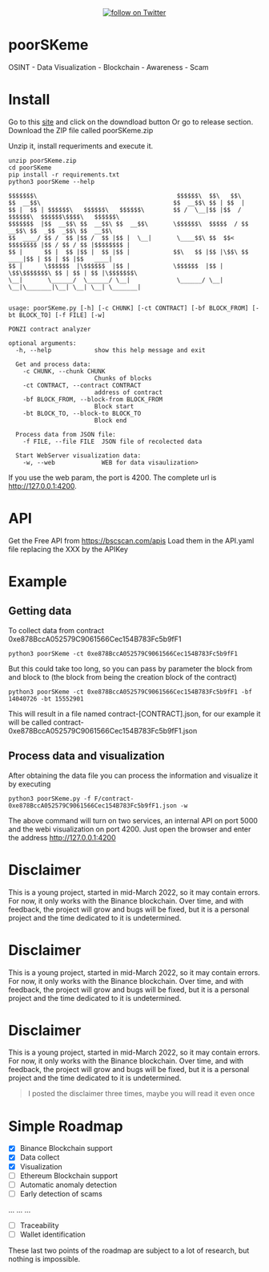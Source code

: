 <div align="center" style="margin-bottom: 10px;">
    <a href="https://twitter.com/intent/follow?screen_name=kennbroorg">
	<img alt="follow on Twitter" src="https://img.shields.io/twitter/follow/kennbroorg.svg?label=follow%20&style=for-the-badge&logo=twitter&labelColor=abcdef&color=1da1f2">
    </a>
</div>

# poorSKeme

OSINT - Data Visualization - Blockchain - Awareness - Scam

# Install
Go to this [site](https://kennbroorg.gitlab.io/poorskeme-page/) and click on the downdload button
Or go to release section. Download the ZIP file called poorSKeme.zip

Unzip it, install requeriments and execute it.

``` shell
unzip poorSKeme.zip
cd poorSKeme
pip install -r requirements.txt
python3 poorSKeme --help
```
```
$$$$$$$\                                       $$$$$$\  $$\   $$\
$$  __$$\                                     $$  __$$\ $$ | $$  |
$$ |  $$ | $$$$$$\   $$$$$$\   $$$$$$\        $$ /  \__|$$ |$$  / $$$$$$\  $$$$$$\$$$$\   $$$$$$\
$$$$$$$  |$$  __$$\ $$  __$$\ $$  __$$\       \$$$$$$\  $$$$$  / $$  __$$\ $$  _$$  _$$\ $$  __$$\
$$  ____/ $$ /  $$ |$$ /  $$ |$$ |  \__|       \____$$\ $$  $$<  $$$$$$$$ |$$ / $$ / $$ |$$$$$$$$ |
$$ |      $$ |  $$ |$$ |  $$ |$$ |            $$\   $$ |$$ |\$$\ $$   ____|$$ | $$ | $$ |$$   ____|
$$ |      \$$$$$$  |\$$$$$$  |$$ |            \$$$$$$  |$$ | \$$\$$$$$$$\ $$ | $$ | $$ |\$$$$$$$\
\__|       \______/  \______/ \__|             \______/ \__|  \__|\_______|\__| \__| \__| \_______|


usage: poorSKeme.py [-h] [-c CHUNK] [-ct CONTRACT] [-bf BLOCK_FROM] [-bt BLOCK_TO] [-f FILE] [-w]

PONZI contract analyzer

optional arguments:
  -h, --help            show this help message and exit

  Get and process data:
    -c CHUNK, --chunk CHUNK 
                        Chunks of blocks
    -ct CONTRACT, --contract CONTRACT
                        address of contract
    -bf BLOCK_FROM, --block-from BLOCK_FROM
                        Block start
    -bt BLOCK_TO, --block-to BLOCK_TO
                        Block end

  Process data from JSON file:
    -f FILE, --file FILE  JSON file of recolected data

  Start WebServer visualization data:
    -w, --web             WEB for data visaulization>
```
If you use the web param, the port is 4200. The complete url is http://127.0.0.1:4200.

# API
Get the Free API from https://bscscan.com/apis 
Load them in the API.yaml file replacing the XXX by the APIKey

# Example
## Getting data
To collect data from contract 0xe878BccA052579C9061566Cec154B783Fc5b9fF1
```
python3 poorSKeme -ct 0xe878BccA052579C9061566Cec154B783Fc5b9fF1
```
But this could take too long, so you can pass by parameter the block from and block to (the block from being the creation block of the contract)
```
python3 poorSKeme -ct 0xe878BccA052579C9061566Cec154B783Fc5b9fF1 -bf 14040726 -bt 15552901
```
This will result in a file named contract-[CONTRACT].json, for our example it will be called contract-0xe878BccA052579C9061566Cec154B783Fc5b9fF1.json

## Process data and visualization
After obtaining the data file you can process the information and visualize it by executing
```
python3 poorSKeme.py -f F/contract-0xe878BccA052579C9061566Cec154B783Fc5b9fF1.json -w
```
The above command will turn on two services, an internal API on port 5000 and the webi visualization on port 4200. Just open the browser and enter the address http://127.0.0.1:4200

# Disclaimer
This is a young project, started in mid-March 2022, so it may contain errors.
For now, it only works with the Binance blockchain.
Over time, and with feedback, the project will grow and bugs will be fixed, but it is a personal project and the time dedicated to it is undetermined.

# Disclaimer
This is a young project, started in mid-March 2022, so it may contain errors.
For now, it only works with the Binance blockchain.
Over time, and with feedback, the project will grow and bugs will be fixed, but it is a personal project and the time dedicated to it is undetermined.

# Disclaimer
This is a young project, started in mid-March 2022, so it may contain errors.
For now, it only works with the Binance blockchain.
Over time, and with feedback, the project will grow and bugs will be fixed, but it is a personal project and the time dedicated to it is undetermined.

> I posted the disclaimer three times, maybe you will read it even once

# Simple Roadmap
- [X] Binance Blockchain support
- [X] Data collect
- [X] Visualization
- [ ] Ethereum Blockchain support
- [ ] Automatic anomaly detection
- [ ] Early detection of scams

...
...
...

- [ ] Traceability
- [ ] Wallet identification

These last two points of the roadmap are subject to a lot of research, but nothing is impossible.
